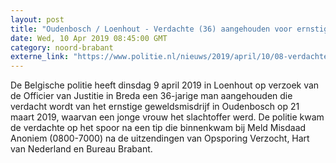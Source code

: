 ```yaml
---
layout: post
title: "Oudenbosch / Loenhout - Verdachte (36) aangehouden voor ernstig geweldsmisdrijf Oudenbosch"
date: Wed, 10 Apr 2019 08:45:00 GMT
category: noord-brabant
externe_link: "https://www.politie.nl/nieuws/2019/april/10/08-verdachte-36-aangehouden-voor-ernstig-geweldsmisdrijf-oudenbosch.html"
---
```


De Belgische politie heeft dinsdag 9 april 2019 in Loenhout op verzoek van de Officier van Justitie in Breda een 36-jarige man aangehouden die verdacht wordt van het ernstige geweldsmisdrijf in Oudenbosch op 21 maart 2019, waarvan een jonge vrouw het slachtoffer werd. De politie kwam de verdachte op het spoor na een tip die binnenkwam bij Meld Misdaad Anoniem (0800-7000) na de uitzendingen van Opsporing Verzocht, Hart van Nederland en Bureau Brabant.
